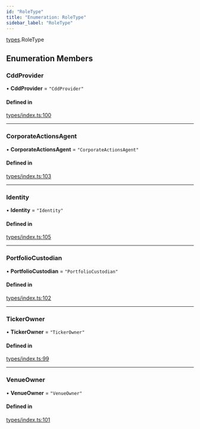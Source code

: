 ```yaml
---
id: "RoleType"
title: "Enumeration: RoleType"
sidebar_label: "RoleType"
---
```


[types](../../../modules/Types/Types.md).RoleType

## Enumeration Members

### CddProvider

• **CddProvider** = ``"CddProvider"``

#### Defined in

[types/index.ts:100](https://github.com/PolymeshAssociation/polymesh-sdk/blob/adcc38781/src/types/index.ts#L100)

___

### CorporateActionsAgent

• **CorporateActionsAgent** = ``"CorporateActionsAgent"``

#### Defined in

[types/index.ts:103](https://github.com/PolymeshAssociation/polymesh-sdk/blob/adcc38781/src/types/index.ts#L103)

___

### Identity

• **Identity** = ``"Identity"``

#### Defined in

[types/index.ts:105](https://github.com/PolymeshAssociation/polymesh-sdk/blob/adcc38781/src/types/index.ts#L105)

___

### PortfolioCustodian

• **PortfolioCustodian** = ``"PortfolioCustodian"``

#### Defined in

[types/index.ts:102](https://github.com/PolymeshAssociation/polymesh-sdk/blob/adcc38781/src/types/index.ts#L102)

___

### TickerOwner

• **TickerOwner** = ``"TickerOwner"``

#### Defined in

[types/index.ts:99](https://github.com/PolymeshAssociation/polymesh-sdk/blob/adcc38781/src/types/index.ts#L99)

___

### VenueOwner

• **VenueOwner** = ``"VenueOwner"``

#### Defined in

[types/index.ts:101](https://github.com/PolymeshAssociation/polymesh-sdk/blob/adcc38781/src/types/index.ts#L101)
